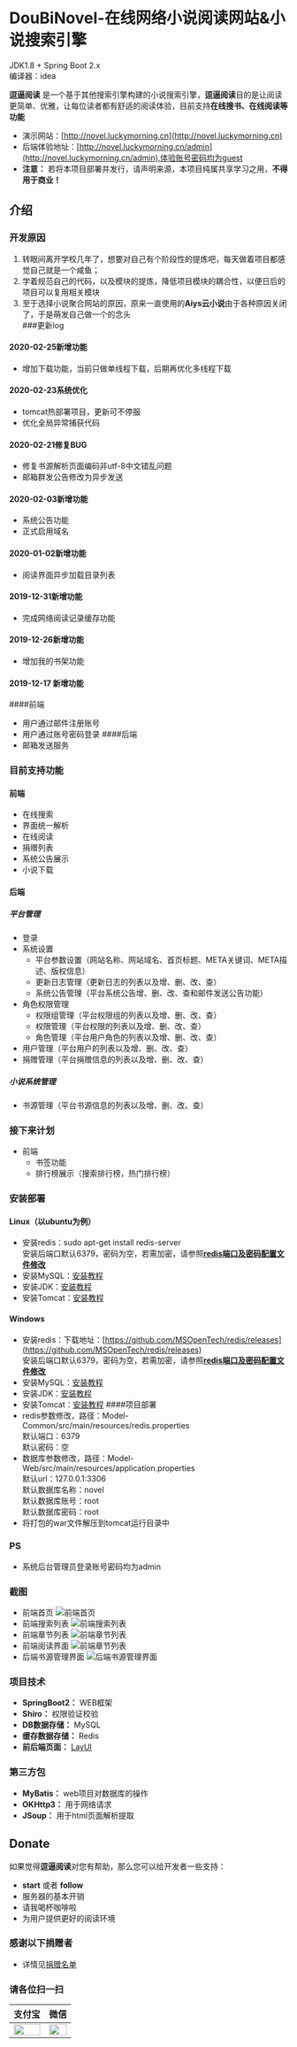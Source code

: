 # DouBiNovel-在线网络小说阅读网站&小说搜索引擎
JDK1.8  + Spring Boot 2.x  
编译器：idea

**逗逼阅读** 是一个基于其他搜索引擎构建的小说搜索引擎，**逗逼阅读**目的是让阅读更简单、优雅，让每位读者都有舒适的阅读体验，目前支持**在线搜书、在线阅读等功能**
* 演示网站：[http://novel.luckymorning.cn](http://novel.luckymorning.cn)
* 后端体验地址：[http://novel.luckymorning.cn/admin](http://novel.luckymorning.cn/admin),体验账号密码均为guest
* **注意：** 若将本项目部署并发行，请声明来源，本项目纯属共享学习之用，**不得用于商业！**
## 介绍
### 开发原因
1. 转眼间离开学校几年了，想要对自己有个阶段性的提炼吧，每天做着项目都感觉自己就是一个咸鱼；
2. 学着规范自己的代码，以及模块的提炼，降低项目模块的耦合性，以便日后的项目可以复用相关模块
3. 至于选择小说聚合网站的原因，原来一直使用的**Aiys云小说**由于各种原因关闭了，于是萌发自己做一个的念头  
###更新log  
#### 2020-02-25新增功能
* 增加下载功能，当前只做单线程下载，后期再优化多线程下载
#### 2020-02-23系统优化
* tomcat热部署项目，更新可不停服
* 优化全局异常捕获代码
#### 2020-02-21修复BUG
* 修复书源解析页面编码非utf-8中文错乱问题
* 邮箱群发公告修改为异步发送
#### 2020-02-03新增功能  
* 系统公告功能
* 正式启用域名
#### 2020-01-02新增功能  
* 阅读界面异步加载目录列表
#### 2019-12-31新增功能
* 完成网络阅读记录缓存功能
#### 2019-12-26新增功能
* 增加我的书架功能
#### 2019-12-17 新增功能
####前端
* 用户通过邮件注册账号
* 用户通过账号密码登录
####后端
* 邮箱发送服务
### 目前支持功能
#### 前端
* 在线搜索
* 界面统一解析
* 在线阅读
* 捐赠列表  
* 系统公告展示
* 小说下载
#### 后端
##### 平台管理
* 登录
* 系统设置
    * 平台参数设置（网站名称、网站域名、首页标题、META关键词、META描述、版权信息）
    * 更新日志管理（更新日志的列表以及增、删、改、查）
    * 系统公告管理（平台系统公告增、删、改、查和邮件发送公告功能）
* 角色权限管理
    * 权限组管理（平台权限组的列表以及增、删、改、查）
    * 权限管理（平台权限的列表以及增、删、改、查）
    * 角色管理（平台用户角色的列表以及增、删、改、查）
* 用户管理（平台用户的列表以及增、删、改、查）
* 捐赠管理（平台捐赠信息的列表以及增、删、改、查）
##### 小说系统管理
* 书源管理（平台书源信息的列表以及增、删、改、查）
### 接下来计划
* 前端
    * 书签功能
    * 排行榜展示（搜索排行榜，热门排行榜）
 ### 安装部署
 #### Linux（以ubuntu为例）
 * 安装redis：sudo apt-get install redis-server  
 安装后端口默认6379，密码为空，若需加密，请参照[**redis端口及密码配置文件修改**](https://www.cnblogs.com/konglingxi/p/9452276.html)
 * 安装MySQL：[安装教程](https://blog.csdn.net/sinat_37064286/article/details/82224562)
 * 安装JDK：[安装教程](https://blog.csdn.net/qq_41892229/article/details/81773079)
 * 安装Tomcat：[安装教程](https://blog.csdn.net/weixx3/article/details/80808484)
 #### Windows
 * 安装redis：下载地址：[https://github.com/MSOpenTech/redis/releases](https://github.com/MSOpenTech/redis/releases)  
 安装后端口默认6379，密码为空，若需加密，请参照[**redis端口及密码配置文件修改**](https://www.cnblogs.com/konglingxi/p/9452276.html)
 * 安装MySQL：[安装教程](https://blog.csdn.net/bobo553443/article/details/81383194)
 * 安装JDK：[安装教程](https://jingyan.baidu.com/article/6dad5075d1dc40a123e36ea3.html)
 * 安装Tomcat：[安装教程](https://blog.csdn.net/qq_36309983/article/details/79867313)
 ####项目部署  
  * redis参数修改，路径：Model-Common/src/main/resources/redis.properties  
     默认端口：6379  
     默认密码：空
  * 数据库参数修改，路径：Model-Web/src/main/resources/application.properties  
     默认url：127.0.0.1:3306  
     默认数据库名称：novel  
     默认数据库账号：root  
     默认数据库密码：root
  * 将打包的war文件解压到tomcat运行目录中
### PS
* 系统后台管理员登录账号密码均为admin
### 截图
* 前端首页
![前端首页](./front_index.png)
* 前端搜索列表
![前端搜索列表](./front_search.png)
* 前端章节列表
![前端章节列表](./front_detail.png)
* 前端阅读界面
![前端章节列表](./front_reader.png)
* 后端书源管理界面
![后端书源管理界面](./admin_book_source.png)
### 项目技术
* **SpringBoot2：** WEB框架
* **Shiro：** 权限验证校验
* **DB数据存储：** MySQL
* **缓存数据存储：** Redis
* **前后端页面：** [LayUI](https://www.layui.com/)
### 第三方包
* **MyBatis：** web项目对数据库的操作
* **OKHttp3：** 用于网络请求
* **JSoup：** 用于html页面解析提取
## Donate
如果觉得**逗逼阅读**对您有帮助，那么您可以给开发者一些支持：
* **start** 或者 **follow**
* 服务器的基本开销
* 请我喝杯咖啡啦
* 为用户提供更好的阅读环境
### 感谢以下捐赠者
* 详情见[捐赠名单](http://novel.luckymorning.cn//donate/list)
### 请各位扫一扫
| 支付宝 | 微信 |
| :----: | :----: |
| <img src="./donate_alipay.png" width="100%"> | <img src="./donate_wechat.png" width="100%"> |

